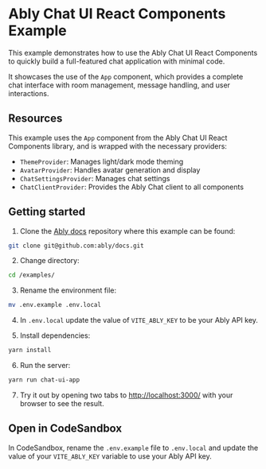 # Ably Chat UI React Components Example

This example demonstrates how to use the Ably Chat UI React Components to quickly build a full-featured chat application with minimal code.

It showcases the use of the `App` component, which provides a complete chat interface with room management, message handling, and user interactions.

## Resources

This example uses the `App` component from the Ably Chat UI React Components library, and is wrapped with the necessary providers:

- `ThemeProvider`: Manages light/dark mode theming
- `AvatarProvider`: Handles avatar generation and display
- `ChatSettingsProvider`: Manages chat settings
- `ChatClientProvider`: Provides the Ably Chat client to all components

## Getting started

1. Clone the [Ably docs](https://github.com/ably/docs) repository where this example can be found:

  ```sh
  git clone git@github.com:ably/docs.git
  ```

2. Change directory:

  ```sh
  cd /examples/
  ```

3. Rename the environment file:

  ```sh
  mv .env.example .env.local
  ```

4. In `.env.local` update the value of `VITE_ABLY_KEY` to be your Ably API key.

5. Install dependencies:

  ```sh
  yarn install
  ```

6. Run the server:

  ```sh
  yarn run chat-ui-app
  ```

7. Try it out by opening two tabs to [http://localhost:3000/](http://localhost:3000/) with your browser to see the result.

## Open in CodeSandbox

In CodeSandbox, rename the `.env.example` file to `.env.local` and update the value of your `VITE_ABLY_KEY` variable to use your Ably API key.
